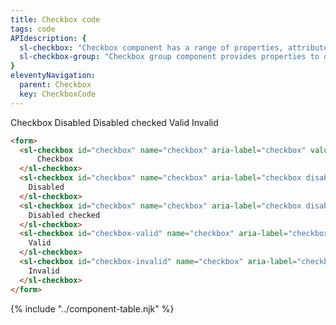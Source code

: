 ```yaml
---
title: Checkbox code
tags: code
APIdescription: {
  sl-checkbox: "Checkbox component has a range of properties, attributes etc. to define the experience in different use cases, and it can be used as the replacement of the HTML native checkbox.",
  sl-checkbox-group: "Checkbox group component provides properties to define the experience in different use cases, and it is a kind of wrapper for multiple checkboxes."
}
eleventyNavigation:
  parent: Checkbox
  key: CheckboxCode
---
```


<section>

<div class="ds-example">

<form id="checkboxes-example" class="ds-example__code-wrapper">
    <sl-checkbox id="checkbox" name="checkbox" aria-label="checkbox" value="yes">Checkbox</sl-checkbox>
    <sl-checkbox id="checkbox" name="checkbox" aria-label="checkbox disabled" value="yes" disabled>Disabled</sl-checkbox>
    <sl-checkbox id="checkbox" name="checkbox" aria-label="checkbox disabled checked" value="yes" checked disabled>Disabled checked</sl-checkbox>
    <sl-checkbox id="checkbox-valid" name="checkbox" aria-label="checkbox valid" value="yes" valid>Valid</sl-checkbox>
    <sl-checkbox id="checkbox-invalid" name="checkbox" aria-label="checkbox invalid" value="yes" required invalid="true">Invalid</sl-checkbox>
</form>

</div>

<div class="ds-code">

  ```html
  <form>
    <sl-checkbox id="checkbox" name="checkbox" aria-label="checkbox" value="yes">
        Checkbox
    </sl-checkbox>
    <sl-checkbox id="checkbox" name="checkbox" aria-label="checkbox disabled" value="yes" disabled>
      Disabled
    </sl-checkbox>
    <sl-checkbox id="checkbox" name="checkbox" aria-label="checkbox disabled checked" value="yes" checked disabled>
      Disabled checked
    </sl-checkbox>
    <sl-checkbox id="checkbox-valid" name="checkbox" aria-label="checkbox valid" value="yes" valid>
      Valid
    </sl-checkbox>
    <sl-checkbox id="checkbox-invalid" name="checkbox" aria-label="checkbox invalid" value="yes" required invalid="true">
      Invalid
    </sl-checkbox>
  </form>
  ```

</div>

</section>

{% include "../component-table.njk" %}

<script>
  setTimeout(() => document.querySelector('#checkboxes-example')?.reportValidity(), 100);
</script>